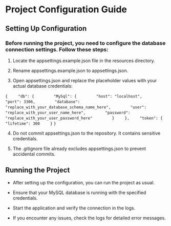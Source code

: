 # **Project Configuration Guide**

## **Setting Up Configuration**

### Before running the project, you need to configure the database connection settings. Follow these steps:

1. Locate the appsettings.example.json file in the resources directory.

2. Rename appsettings.example.json to appsettings.json.

3. Open appsettings.json and replace the placeholder values with your actual database credentials:

`{`
`    "db": {`
`        "MySql": {`
`        "host": "localhost",`
`        "port": 3306,`
`        "database": "replace_with_your_database_schema_name_here",`
`        "user": "replace_with_your_user_name_here",`
`        "password": "replace_with_your_user_password_here"`
`        }`
`    },`
`    "token": {`
`        "lifetime": 300`
`    }`
`}`

4. Do not commit appsettings.json to the repository. It contains sensitive credentials.

5. The .gitignore file already excludes appsettings.json to prevent accidental commits.

## Running the Project

* After setting up the configuration, you can run the project as usual.

* Ensure that your MySQL database is running with the specified credentials.

* Start the application and verify the connection in the logs.

* If you encounter any issues, check the logs for detailed error messages.

